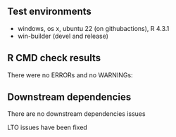 ## Test environments
* windows, os x, ubuntu 22 (on githubactions), R 4.3.1
* win-builder (devel and release)

## R CMD check results
There were no ERRORs and no WARNINGs:

## Downstream dependencies
There are no downstream dependencies issues

LTO issues have been fixed

